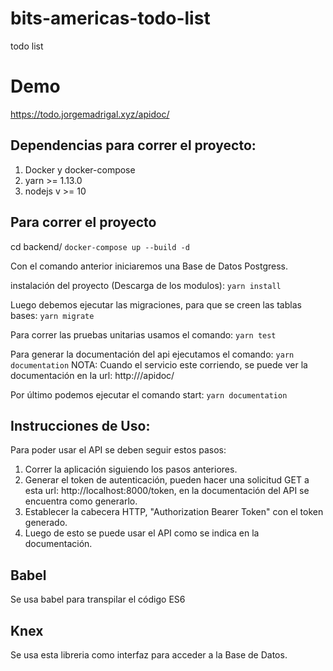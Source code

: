 # bits-americas-todo-list
todo list

# Demo
https://todo.jorgemadrigal.xyz/apidoc/

## Dependencias para correr el proyecto:
1. Docker y docker-compose
2. yarn >= 1.13.0
3. nodejs v >= 10

## Para correr el proyecto
cd backend/
```docker-compose up --build -d```

Con el comando anterior iniciaremos una Base de Datos Postgress.

instalación del proyecto (Descarga de los modulos):
```yarn install```

Luego debemos ejecutar las migraciones, para que se creen las tablas bases:
```yarn migrate```

Para correr las pruebas unitarias usamos el comando:
```yarn test```

Para generar la documentación del api ejecutamos el comando:
```yarn documentation```
NOTA: Cuando el servicio este corriendo, se puede ver la documentación en la url: http://<ip>/apidoc/

Por último podemos ejecutar el comando start:
```yarn documentation```

## Instrucciones de Uso:
Para poder usar el API se deben seguir estos pasos:
1. Correr la aplicación siguiendo los pasos anteriores.
2. Generar el token de autenticación, pueden hacer una solicitud GET a esta url: http://localhost:8000/token, en la documentación del API se encuentra como generarlo.
3. Establecer la cabecera HTTP, "Authorization Bearer Token" con el token generado.
4. Luego de esto se puede usar el API como se indica en la documentación.

## Babel
Se usa babel para transpilar el código ES6 

## Knex
Se usa esta libreria como interfaz para acceder a la Base de Datos.
